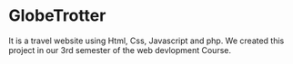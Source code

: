 # GlobeTrotter
It is a travel website using Html, Css, Javascript and php. We created this project in our 3rd semester of the web devlopment Course.
